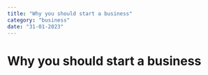 ```yaml
---
title: "Why you should start a business"
category: "business"
date: "31-01-2023"
---
```


# Why you should start a business